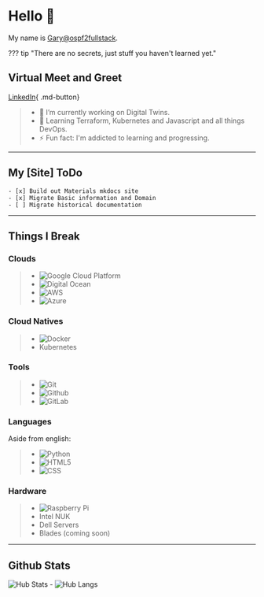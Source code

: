 # Hello 👋
My name is [Gary@ospf2fullstack](## "Technologist"). 

[//]: <> (Admonitions: https://squidfunk.github.io/mkdocs-material/reference/admonitions/)
??? tip
        "There are no secrets, just stuff you haven't learned yet."

## Virtual Meet and Greet 
[LinkedIn](https://www.linkedin.com/in/ginnerarity/){ .md-button}
>  - 🔭 I’m currently working on Digital Twins. 
>  - 🌱 Learning Terraform, Kubernetes and Javascript and all things DevOps.
>  - ⚡ Fun fact: I'm addicted to learning and progressing. 

---


## My [Site] ToDo
    - [x] Build out Materials mkdocs site
    - [x] Migrate Basic information and Domain
    - [ ] Migrate historical documentation

---

## Things I Break
### Clouds
>  - <img alt="Google Cloud Platform" src="https://img.shields.io/badge/-Google_Cloud_Platform-1a73e8?style=flat-square&logo=google-cloud&logoColor=white" />
>  - <img alt="Digital Ocean" src="https://img.shields.io/badge/-Digital%20Ocean-darkblue?style=flat-square&logo=digitalocean"/>
>  - <img alt="AWS" src="https://img.shields.io/badge/Amazon%20AWS-232F3E?style=flat-square&logo=amazon-aws"/>
>  - <img alt="Azure" src="https://img.shields.io/badge/Microsoft%20Azure-232F7E?style=flat-square&logo=microsoft-azure"/>

### Cloud Natives
>  - <img alt="Docker" src="https://img.shields.io/badge/-Docker-black?style=flat-square&logo=docker"/>
>  - Kubernetes 

### Tools
>  - <img alt="Git" src="https://img.shields.io/badge/-Git-black?style=flat-square&logo=git"/>
>  - <img alt="Github" src="https://img.shields.io/badge/-GitHub-181717?style=flat-square&logo=github"/>
>  - <img alt="GitLab" src="https://img.shields.io/badge/-GitLab-FCA121?style=flat-square&logo=gitlab"/>

### Languages 
Aside from english: 
>  - <img alt="Python" src="https://img.shields.io/badge/-Python-black?style=flat-square&logo=Python"/>
>  - <img alt="HTML5" src="https://img.shields.io/badge/-HTML5-E34F26?style=flat-square&logo=html5&logoColor=white"/>
>  - <img alt="CSS" src="https://img.shields.io/badge/-CSS3-1572B6?style=flat-square&logo=css3"/>

### Hardware
> - <img alt="Raspberry Pi" src="https://img.shields.io/badge/-Raspberry%20Pi-C51A4A?style=flat-square&logo=Raspberry-Pi"/>
> - Intel NUK
> - Dell Servers
> - Blades (coming soon)

---
## Github Stats
![Hub Stats](https://github-readme-stats.vercel.app/api?username=ospf2fullstack&show_icons=true&hide_title=true&theme=solarized-dark&count_private=true&hide=stars)
    - ![Hub Langs](https://github-readme-stats.vercel.app/api/top-langs/?username=ospf2fullstack&hide=TeX&layout=compact)

